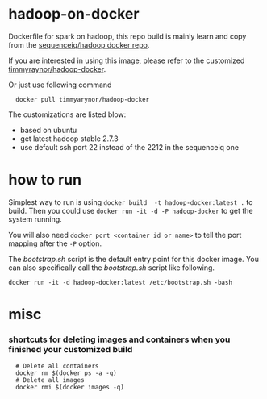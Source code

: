 # hadoop-on-docker

Dockerfile for spark on hadoop, this repo build is mainly learn and copy from the [sequenceiq/hadoop docker repo](https://github.com/sequenceiq/hadoop-docker).

If you are interested in using this image, please refer to the customized [timmyraynor/hadoop-docker](https://hub.docker.com/r/timmyraynor/hadoop-docker/).

Or just use following command

```shell
  docker pull timmyarynor/hadoop-docker
 ```

The customizations are listed blow:
- based on ubuntu
- get latest hadoop stable 2.7.3
- use default ssh port 22 instead of the 2212 in the sequenceiq one

# how to run

Simplest way to run is using `docker build  -t hadoop-docker:latest .` to build. Then you could  use `docker run -it -d -P hadoop-docker` to get the system running.

You will also need `docker port <container id or name>` to tell the port mapping after the `-P` option.

The *bootstrap.sh* script is the default entry point for this docker image. You can also specifically call the *bootstrap.sh* script like following.

```shell
docker run -it -d hadoop-docker:latest /etc/bootstrap.sh -bash
```

# misc

### shortcuts for deleting images and containers when you finished your customized build

```shell
  # Delete all containers
  docker rm $(docker ps -a -q)
  # Delete all images
  docker rmi $(docker images -q)
```
